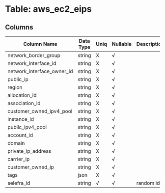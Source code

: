 # Table: aws_ec2_eips

## Columns 

|  Column Name   |  Data Type  | Uniq | Nullable | Description | 
|  ----  | ----  | ----  | ----  | ---- | 
| network_border_group | string | X | √ |  | 
| network_interface_id | string | X | √ |  | 
| network_interface_owner_id | string | X | √ |  | 
| public_ip | string | X | √ |  | 
| region | string | X | √ |  | 
| allocation_id | string | X | √ |  | 
| association_id | string | X | √ |  | 
| customer_owned_ipv4_pool | string | X | √ |  | 
| instance_id | string | X | √ |  | 
| public_ipv4_pool | string | X | √ |  | 
| account_id | string | X | √ |  | 
| domain | string | X | √ |  | 
| private_ip_address | string | X | √ |  | 
| carrier_ip | string | X | √ |  | 
| customer_owned_ip | string | X | √ |  | 
| tags | json | X | √ |  | 
| selefra_id | string | √ | √ | random id | 


